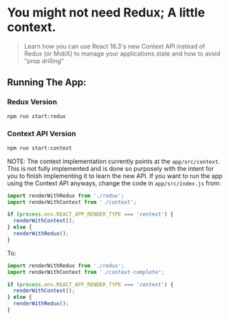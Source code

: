 # You might not need Redux; A little context.
> Learn how you can use React 16.3's new Context API instead of Redux (or MobX) to manage your applications state and how to avoid "prop drilling"
## Running The App:

### Redux Version
```bash
npm run start:redux
```

### Context API Version
```bash
npm run start:context
```
NOTE: The context implementation currently points at the `app/src/context`.  This is not fully implemented and is done so purposely with the intent for you to finish implementing it to learn the new API.  If you want to run the app using the Context API anyways, change the code in `app/src/index.js` from:
```javascript
import renderWithRedux from './redux';
import renderWithContext from './context';

if (process.env.REACT_APP_RENDER_TYPE === 'context') {
  renderWithContext();
} else {
  renderWithRedux();
}
```
To:
```javascript
import renderWithRedux from './redux';
import renderWithContext from './context-complete';

if (process.env.REACT_APP_RENDER_TYPE === 'context') {
  renderWithContext();
} else {
  renderWithRedux();
}
```

